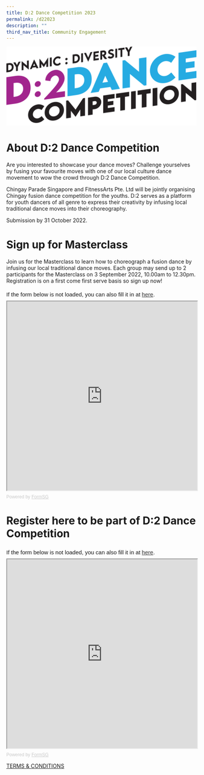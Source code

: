 ```yaml
---
title: D:2 Dance Competition 2023
permalink: /d22023
description: ""
third_nav_title: Community Engagement
---
```

![d2](/images/D2%20Dance%20Competition%20Logo.png)

# About D:2 Dance Competition

Are you interested to showcase your dance moves? Challenge yourselves by fusing your favourite moves with one of our local culture dance movement to wow the crowd through D:2 Dance Competition.

Chingay Parade Singapore and FitnessArts Pte. Ltd will be jointly organising Chingay fusion dance competition for the youths. D:2 serves as a platform for youth dancers of all genre to express their creativity by infusing local traditional dance moves into their choreography.

Submission by 31 October 2022.

# Sign up for Masterclass 

Join us for the Masterclass to learn how to choreograph a fusion dance by infusing our local traditional dance moves. Each group may send up to 2 participants for the Masterclass on 3 September 2022, 10.00am to 12.30pm. Registration is on a first come first serve basis so sign up now!

<div style="font-family:Sans-Serif;font-size:15px;color:#000;opacity:0.9;padding-top:5px;padding-bottom:8px">If the form below is not loaded, you can also fill it in at <a href="https://form.gov.sg/62c6b9179123c00013fdce6e">here</a>.</div>


<!-- Change the width and height values to suit you best -->
<iframe id="iframe" src="https://form.gov.sg/62c6b9179123c00013fdce6e" style="width:100%;height:500px"></iframe>

<div style="font-family:Sans-Serif;font-size:12px;color:#999;opacity:0.5;padding-top:5px">Powered by <a href="https://form.gov.sg" style="color: #999">FormSG</a></div>


# Register here to be part of D:2 Dance Competition 

<div style="font-family:Sans-Serif;font-size:15px;color:#000;opacity:0.9;padding-top:5px;padding-bottom:8px">If the form below is not loaded, you can also fill it in at <a href="https://form.gov.sg/#!/62c663741284cf0012fa1fa9">here</a>.</div>


<!-- Change the width and height values to suit you best -->
<iframe id="iframe" src="https://form.gov.sg/#!/62c663741284cf0012fa1fa9" style="width:100%;height:500px"></iframe>

<div style="font-family:Sans-Serif;font-size:12px;color:#999;opacity:0.5;padding-top:5px">Powered by <a href="https://form.gov.sg" style="color: #999">FormSG</a></div>


[TERMS & CONDITIONS](/files/D2%20Dance%20Competition%20TCs%20Chingay%202023.pdf)